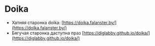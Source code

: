 # Doika

- Хатняя старонка doika: [https://doika.falanster.by/](https://doika.falanster.by/)
- Бягучая старонка даступна праз [https://diglabby.github.io/doika/](https://diglabby.github.io/doika/)
